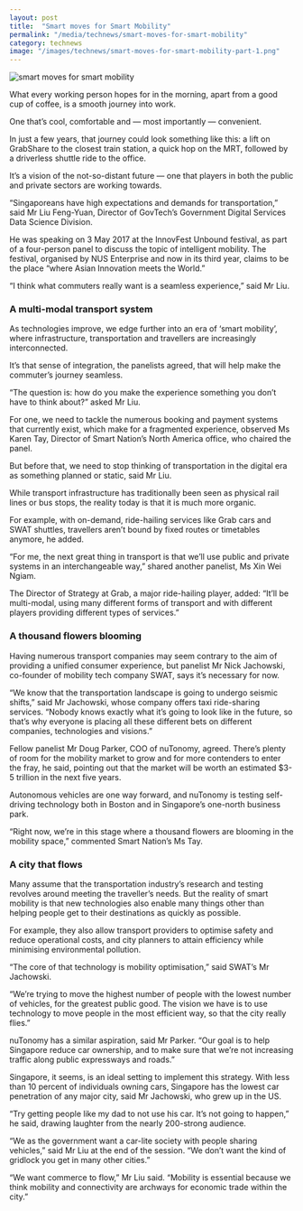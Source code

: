 ```yaml
---
layout: post
title:  "Smart moves for Smart Mobility"
permalink: "/media/technews/smart-moves-for-smart-mobility"
category: technews
image: "/images/technews/smart-moves-for-smart-mobility-part-1.png"
---
```


![smart moves for smart mobility]({{site.baseurl}}/images/technews/smart-moves-for-smart-mobility-part-1.png)

What every working person hopes for in the morning, apart from a good cup of coffee, is a smooth journey into work.

One that’s cool, comfortable and — most importantly — convenient.

In just a few years, that journey could look something like this: a lift on GrabShare to the closest train station, a quick hop on the MRT, followed by a driverless shuttle ride to the office.

It’s a vision of the not-so-distant future — one that players in both the public and private sectors are working towards.

“Singaporeans have high expectations and demands for transportation,” said Mr Liu Feng-Yuan, Director of GovTech’s Government Digital Services Data Science Division.

He was speaking on 3 May 2017 at the InnovFest Unbound festival, as part of a four-person panel to discuss the topic of intelligent mobility. The festival, organised by NUS Enterprise and now in its third year, claims to be the place “where Asian Innovation meets the World.”

“I think what commuters really want is a seamless experience,” said Mr Liu.

### **A multi-modal transport system**
As technologies improve, we edge further into an era of ‘smart mobility’, where infrastructure, transportation and travellers are increasingly interconnected.

It’s that sense of integration, the panelists agreed, that will help make the commuter’s journey seamless.

“The question is: how do you make the experience something you don’t have to think about?” asked Mr Liu.

For one, we need to tackle the numerous booking and payment systems that currently exist, which make for a fragmented experience, observed Ms Karen Tay, Director of Smart Nation’s North America office, who chaired the panel.

But before that, we need to stop thinking of transportation in the digital era as something planned or static, said Mr Liu.

While transport infrastructure has traditionally been seen as physical rail lines or bus stops,  the reality today is that it is much more organic.

For example, with on-demand, ride-hailing services like Grab cars and SWAT shuttles, travellers aren’t bound by fixed routes or timetables anymore, he added.

“For me, the next great thing in transport is that we’ll use public and private systems in an interchangeable way,” shared another panelist, Ms Xin Wei Ngiam.

The Director of Strategy at Grab, a major ride-hailing player, added: “It’ll be multi-modal, using many different forms of transport and with different players providing different types of services.”

### **A thousand flowers blooming**
Having numerous transport companies may seem contrary to the aim of providing a unified consumer experience, but panelist Mr Nick Jachowski, co-founder of mobility tech company SWAT, says it’s necessary for now.

“We know that the transportation landscape is going to undergo seismic shifts,” said Mr Jachowski, whose company offers taxi ride-sharing services. “Nobody knows exactly what it’s going to look like in the future, so that’s why everyone is placing all these different bets on different companies, technologies and visions.”

Fellow panelist Mr Doug Parker, COO of nuTonomy, agreed. There’s plenty of room for the mobility market to grow and for more contenders to enter the fray, he said, pointing out that the market will be worth an estimated $3-5 trillion in the next five years.

Autonomous vehicles are one way forward, and nuTonomy is testing self-driving technology both in Boston and in Singapore’s one-north business park.

“Right now, we’re in this stage where a thousand flowers are blooming in the mobility space,” commented Smart Nation’s Ms Tay.

### **A city that flows**
Many assume that the transportation industry’s research and testing revolves around meeting the traveller’s needs. But the reality of smart mobility is that new technologies also enable many things other than helping people get to their destinations as quickly as possible.

For example, they also allow transport providers to optimise safety and reduce operational costs, and city planners to attain efficiency while minimising environmental pollution.

“The core of that technology is mobility optimisation,” said SWAT’s Mr Jachowski.

“We’re trying to move the highest number of people with the lowest number of vehicles, for the greatest public good. The vision we have is to use technology to move people in the most efficient way, so that the city really flies.”

nuTonomy has a similar aspiration, said Mr Parker. “Our goal is to help Singapore reduce car ownership, and to make sure that we’re not increasing traffic along public expressways and roads.”

Singapore, it seems, is an ideal setting to implement this strategy. With less than 10 percent of individuals owning cars, Singapore has the lowest car penetration of any major city, said Mr Jachowski, who grew up in the US.

“Try getting people like my dad to not use his car. It’s not going to happen,” he said, drawing laughter from the nearly 200-strong audience.

“We as the government want a car-lite society with people sharing vehicles,” said Mr Liu at the end of the session. “We don’t want the kind of gridlock you get in many other cities.”

“We want commerce to flow,” Mr Liu said. “Mobility is essential because we think mobility and connectivity are archways for economic trade within the city.”
